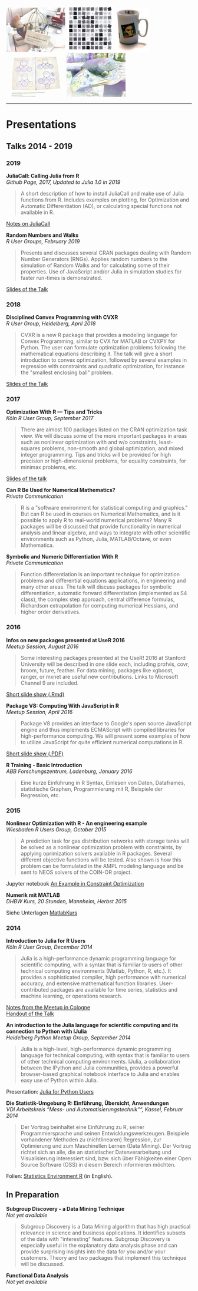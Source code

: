![](Figures/hwpuppe2.png) ![](Figures/Rsquares2.png) ![](Figures/GaussTasse2.png)
![](Figures/ericson2.png) ![](Figures/Geier2.png)
<hr>


# Presentations
 
## Talks 2014 - 2019

### 2019

**JuliaCall: Calling Julia from R**  
*Github Page, 2017, Updated to Julia 1.0 in 2019*

> A short description of how to install JuliaCall and make use of Julia 
> functions from R. Includes examples on plotting, for Optimization and 
> Automatic Differentiation (AD), or calculating special functions not 
> available in R.

[Notes on JuliaCall](https://hwborchers.github.io/)

**Random Numbers and Walks**  
*R User Groups, February 2019*

> Presents and discusses several CRAN packages dealing with Random Number 
> Generators (RNGs). Applies random numbers to the simulation of Random 
> Walks and for calculating some of their properties. Use of JavaScript 
> and/or Julia in simulation studies for faster run-times is demonstrated.

[Slides of the Talk](http://rpubs.com/hwborchers/468010)

### 2018

**Disciplined Convex Programming with CVXR**  
*R User Group, Heidelberg, April 2018*

> CVXR is a new R package that provides a modeling language for 
> Convex Programming, similar to CVX for MATLAB or CVXPY for Python. The 
> user can formulate optimization problems following the mathematical 
> equations describing it. The talk will give a short introduction to 
> convex optimization, followed by several examples in regression with 
> constraints and quadratic optimization, for instance the "smallest 
> enclosing ball" problem.

[Slides of the Talk](Presents/CVXRtalk4.pdf)

### 2017

**Optimization With R — Tips and Tricks**  
*Köln R User Group, September 2017*

> There are almost 100 packages listed on the CRAN optimization task view.
> We will discuss some of the more important packages in areas such as
> nonlinear optimization with and w/o constraints, least-squares problems,
> non-smooth and global optimization, and mixed integer programming. Tips
> and tricks will be provided for high precision or high-dimensional
> problems, for equality constraints, for minimax problems, etc.

[Slides of the talk](Presents/ROptimSlides2.pdf)

**Can R Be Used for Numerical Mathematics?**  
*Private Communication*

> R is a "software environment for statistical computing and graphics."
> But can R be used in courses on Numerical Mathematics, and is it possible
> to apply R to real-world numerical problems? Many R packages will be
> discussed that provide functionality in numerical analysis and linear
> algebra, and ways to integrate with other scientific environments such as
> Python, Julia, MATLAB/Octave, or even Mathematica.

**Symbolic and Numeric Differentiation With R**  
*Private Communication*

> Function differentiation is an important technique for optimization
> problems and differential equations applications, in engineering and many
> other areas. The talk will discuss packages for symbolic differentiation,
> automatic forward differentiation (implemented as S4 class), the complex
> step approach, central difference formulas, Richardson extrapolation for 
> computing numerical Hessians, and higher order derivatives.

### 2016

**Infos on new packages presented at UseR 2016**  
*Meetup Session, August 2016*

> Some interesting packages presented at the UseR! 2016 at Stanford
> University will be described in one slide each, including profvis, covr,
> broom, future, feather. For data mining, packages like xgboost, ranger,
> or mxnet are useful new contributions. Links to Microsoft Channel 9 are
> included.

[Short slide show (.Rmd)](Presents/user2016pack.Rmd)


**Package V8: Computing With JavaScript in R**  
*Meetup Session, April 2016*

> Package V8 provides an interface to Google's open source JavaScript
> engine and thus implements ECMAScript with compiled libraries for
> high-performance computing. We will present some examples of how to
> utilize JavaScript for quite efficient numerical computations in R.

[Short slide show (.PDF)](Presents/V8talk.pdf)


**R Training - Basic Introduction**  
*ABB Forschungszentrum, Ladenburg, January 2016*

> Eine kurze Einführung in R Syntax, Einlesen von Daten, Dataframes,
> statistische Graphen, Programmierung mit R, Beispiele der Regression,
> etc.

### 2015

**Nonlinear Optimization with R - An engineering example**  
*Wiesbaden R Users Group, October 2015*

> A prediction task for gas distribution networks with storage tanks will
> be solved as a nonlinear optimization problem with constraints, by
> applying oprimization solvers available in R packages. Several different
> objective functions will be tested. Also shown is how this problem can
> be formulated in the AMPL modeling language and be sent to NEOS solvers
> of the COIN-OR project.

Jupyter notebook [An Example in Constraint Optimization](Presents/masop.ipynb)


**Numerik mit MATLAB**  
*DHBW Kurs, 20 Stunden, Mannheim, Herbst 2015*

Siehe Unterlagen [MatlabKurs](https://github.com/hwborchers/MatlabKurs/)

### 2014

**Introduction to Julia for R Users**  
*Köln R User Group, December 2014*

> Julia is a high-performance dynamic programming language for scientific
> computing, with a syntax that is familiar to users of other technical
> computing environments (Matlab, Python, R, etc.). It provides a
> sophisticated compiler, high performance with numerical accuracy, and
> extensive mathematical function libraries. User-contributed packages are
> available for time series, statistics and machine learning, or
> operations research.

[Notes from the Meetup in Cologne](https://magesblog.com/post/2014-12-16-notes-from-kolner-r-meeting-12-december/)  
[Handout of the Talk](Presents/julia-handout.pdf)


**An introduction to the Julia language for scientific computing and its
connection to Python with IJulia**  
*Heidelberg Python Meetup Group, September 2014*

> Julia is a high-level, high-performance dynamic programming language for
> technical computing, with syntax that is familiar to users of other
> technical computing environments. IJulia, a collaboration between the
> IPython and Julia communities, provides a powerful browser-based
> graphical notebook interface to Julia and enables easy use of Python
> within Julia.

Presentation: [Julia for Python Users](https://cdn.rawgit.com/hwborchers/Presentations/ab7a91f8/Presents/juliatalk/start_talk.html)


**Die Statistik-Umgebung R: Einführung, Übersicht, Anwendungen**  
*VDI Arbeitskreis “Mess- und Automatisierungstechnik”“, Kassel, Februar
2014*

> Der Vortrag beinhaltet eine Einführung zu R, seiner Programmiersprache
> und seinen Entwicklungswerkzeugen. Beispiele vorhandener Methoden zu
> (nichtlinearen) Regression, zur Optimierung und zum Maschinellen Lernen
> (Data Mining). Der Vortrag richtet sich an alle, die an statistischer
> Datenverarbeitung und Visualisierung interessiert sind, bzw. sich über
> Fähigkeiten einer Open Source Software (OSS) in diesem Bereich
> informieren möchten.

Folien: [Statistics Environment R](./Presents/RinKassel2.pdf) (in English).


## In Preparation

**Subgroup Discovery - a Data Mining Technique**  
*Not yet available*

> Subgroup Discovery is a Data Mining algorithm that has high practical
> relevance in science and business applications. It identifies subsets of
> the data with "interesting" features. Subgroup Discovery is especially
> useful in the explanatory data analysis phase and can provide surprising
> insights into the data for you and/or your customers. Theory and two
> packages that implement this technique will be discussed.

**Functional Data Analysis**  
*Not yet available*

